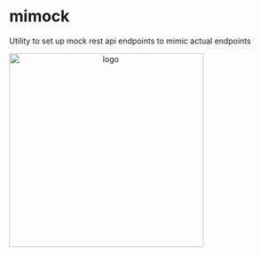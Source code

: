# mimock

Utility to set up mock rest api endpoints to mimic actual endpoints

<img src="https://user-images.githubusercontent.com/47709856/154328061-2a98f0f4-5e82-466a-95cb-7c632ead1c2d.png" alt="logo" style="width:350px;text-align:center;"/>
